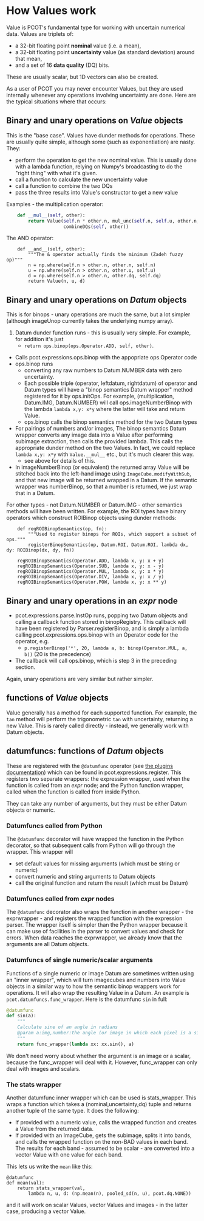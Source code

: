 # How Values work

Value is PCOT's fundamental type for working with uncertain numerical data.
Values are triplets of:

* a 32-bit floating point **nominal** value (i.e. a mean),
* a 32-bit floating point  **uncertainty** value (as standard deviation) around that mean,
* and a set of 16 **data quality** (DQ) bits.

These are usually scalar, but 1D vectors can also be created.

As a user of PCOT you may never encounter Values, but they are used internally
whenever any operations involving uncertainty are done. Here are the typical
situations where that occurs:

## Binary and unary operations on *Value* objects

This is the "base case".
Values have dunder methods for operations. These are usually quite simple, although some
(such as exponentiation) are nasty. They:

* perform the operation to get the new nominal value. This is usually done with a lambda function,
relying on Numpy's broadcasting to do the "right thing" with what it's given.
* call a function to calculate the new uncertainty value
* call a function to combine the two DQs
* pass the three results into Value's constructor to get a new value

Examples - the multiplication operator:
```python
    def __mul__(self, other):
        return Value(self.n * other.n, mul_unc(self.n, self.u, other.n, other.u),
                     combineDQs(self, other))
```
The AND operator:
```
    def __and__(self, other):
        """The & operator actually finds the minimum (Zadeh fuzzy op)"""
        n = np.where(self.n > other.n, other.n, self.n)
        u = np.where(self.n > other.n, other.u, self.u)
        d = np.where(self.n > other.n, other.dq, self.dq)
        return Value(n, u, d)
```


## Binary and unary operations on *Datum* objects

This is for binops - unary operations are much the same, but a lot simpler (although
imageUnop currently takes the underlying numpy array).

1. Datum dunder function runs - this is usually very simple. For example, for addition it's just
    * `return ops.binop(ops.Operator.ADD, self, other)`.
* Calls pcot.expressions.ops.binop with the appopriate ops.Operator code
* ops.binop runs
    * converting any raw numbers to Datum.NUMBER data with zero uncertainty.
    * Each possible triple (operator, leftdatum, rightdatum) of operator and Datum types
      will have a "binop semantics Datum wrapper" method registered for
      it by ops.initOps. For example, (multiplication, Datum.IMG, Datum.NUMBER) will
      call ops.imageNumberBinop with the lambda `lambda x,y: x*y` where the latter will take
      and return Value.
    * ops.binop calls the binop semantics method for the two Datum types
* For pairings of numbers and/or images, The binop semantics Datum wrapper converts any image data into a Value after performing
subimage extraction, then calls the provided lambda. This calls the appropriate
dunder method on the two Values. In fact, we could replace `lambda x,y: x*y` with
`Value.__mul__` etc., but it's much clearer this way.
    * see above for details of this.
* In imageNumberBinop (or equivalent) the returned array Value will be stitched back into the
left-hand image using `ImageCube.modifyWithSub`, and that new image will be returned wrapped
in a Datum. If the semantic wrapper was numberBinop, so that a number is
returned, we just wrap that in a Datum.

For other types - not Datum.NUMBER or Datum.IMG - other semantics methods will have been written. For example,
the ROI types have binary operators which construct ROIBinop objects using dunder methods:
```
    def regROIBinopSemantics(op, fn):
        """Used to register binops for ROIs, which support a subset of ops."""
        registerBinopSemantics(op, Datum.ROI, Datum.ROI, lambda dx, dy: ROIBinop(dx, dy, fn))

    regROIBinopSemantics(Operator.ADD, lambda x, y: x + y)
    regROIBinopSemantics(Operator.SUB, lambda x, y: x - y)
    regROIBinopSemantics(Operator.MUL, lambda x, y: x * y)
    regROIBinopSemantics(Operator.DIV, lambda x, y: x / y)
    regROIBinopSemantics(Operator.POW, lambda x, y: x ** y)
```


## Binary and unary operations in an *expr* node

* pcot.expressions.parse.InstOp runs, popping two Datum objects and calling a callback function
stored in binopRegistry.
This callback will have been registered by Parser.registerBinop, and is simply a lambda
calling pcot.expressions.ops.binop with an Operator code for the operator, e.g.
    * `p.registerBinop('*', 20, lambda a, b: binop(Operator.MUL, a, b))` (20 is the precedence)
* The callback will call ops.binop, which is step 3 in the preceding
section.

Again, unary operations are very similar but rather simpler.

## functions of *Value* objects

Value generally has a method for each supported function. For example, the `tan` method
will perform the trigonometric `tan` with uncertainty, returning a new Value. This is rarely
called directly - instead, we generally work with Datum objects.

## datumfuncs: functions of *Datum* objects

These are registered with the `@datumfunc` operator (see [the plugins documentation](plugins.md))
which can be found in pcot.expressions.register.
This registers two separate wrappers: the expression wrapper, used when the function is called
from an *expr* node; and the Python function wrapper, called when the function is called
from inside Python.

They can take any number of arguments, but they must be either Datum objects or numeric.

### Datumfuncs called from Python

The `@datumfunc` decorator will have wrapped the function in the Python decorator, so that
subsequent calls from Python will go through the wrapper. This wrapper will

* set default values for missing arguments (which must be string or numeric)
* convert numeric and string arguments to Datum objects
* call the original function and return the result (which must be Datum)

### Datumfuncs called from *expr* nodes

The `@datumfunc` decorator also wraps the function in another wrapper - the exprwrapper - and
registers the wrapped function with the expression parser. The wrapper itself is simpler than
the Python wrapper because it can make use of facilities in the parser to convert values and
check for errors. When data reaches the exprwrapper, we already know that the arguments are
all Datum objects.

### Datumfuncs of single numeric/scalar arguments

Functions of a single numeric or image Datum are sometimes written using an "inner wrapper", which will
turn imagecubes and numbers into Value objects in a similar way to how the semantic binop
wrappers work for operations. It will also wrap the resulting Value in a Datum.
An example is `pcot.datumfuncs.func_wrapper`. Here is the datumfunc `sin` in full:
```python
@datumfunc
def sin(a):
    """
    Calculate sine of an angle in radians
    @param a:img,number:the angle (or image in which each pixel is a single angle)
    """
    return func_wrapper(lambda xx: xx.sin(), a)
```
We don't need worry about whether the argument is an image or a scalar, because the func_wrapper
will deal with it. However, func_wrapper can only deal with images and scalars.

### The stats wrapper

Another datumfunc inner wrapper which can be used is stats_wrapper. This wraps a function
which takes a (nominal,uncertainty,dq) tuple and returns another tuple of the same type.
It does the following:

* If provided with a numeric value, calls the wrapped function and creates a Value from the
returned data.
* If provided with an ImageCube, gets the subimage, splits it into bands, and calls the
wrapped function on the non-BAD values in each band. The results for each band - assumed to be
scalar - are converted into a vector Value with one value for each band.

This lets us write the `mean` like this:
```
@datumfunc
def mean(val):
    return stats_wrapper(val,
        lambda n, u, d: (np.mean(n), pooled_sd(n, u), pcot.dq.NONE))
```
and it will work on scalar Values, vector Values and images - in the latter case, producing a vector
Value.
